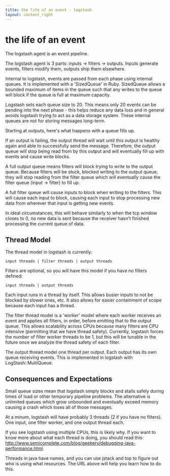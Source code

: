 ```yaml
---
title: the life of an event - logstash
layout: content_right
---
```

# the life of an event

The logstash agent is an event pipeline.

The logstash agent is 3 parts: inputs -> filters -> outputs. Inputs generate
events, filters modify them, outputs ship them elsewhere.

Internal to logstash, events are passed from each phase using internal queues.
It is implemented with a 'SizedQueue' in Ruby. SizedQueue allows a bounded
maximum of items in the queue such that any writes to the queue will block if
the queue is full at maximum capacity.

Logstash sets each queue size to 20. This means only 20 events can be pending
into the next phase - this helps reduce any data loss and in general avoids
logstash trying to act as a data storage system. These internal queues are not
for storing messages long-term.

Starting at outputs, here's what happens with a queue fills up.

If an output is failing, the output thread will wait until this output is
healthy again and able to successfully send the message. Therefore, the output
queue will stop being read from by this output and will eventually fill up with
events and cause write blocks.

A full output queue means filters will block trying to write to the output
queue. Because filters will be stuck, blocked writing to the output queue, they
will stop reading from the filter queue which will eventually cause the filter
queue (input -> filter) to fill up.

A full filter queue will cause inputs to block when writing to the filters.
This will cause each input to block, causing each input to stop processing new
data from wherever that input is getting new events.

In ideal circumstances, this will behave similarly to when the tcp window
closes to 0, no new data is sent because the receiver hasn't finished
processing the current queue of data.

## Thread Model

The thread model in logstash is currently:

    input threads | filter threads | output threads

Filters are optional, so you will have this model if you have no filters defined:

    input threads | output threads

Each input runs in a thread by itself. This allows busier inputs to not be
blocked by slower ones, etc. It also allows for easier containment of scope
because each input has a thread.

The filter thread model is a 'worker' model where each worker receives an event
and applies all filters, in order, before emitting that to the output queue.
This allows scalability across CPUs because many filters are CPU intensive
(permitting that we have thread safety). Currently, logstash forces the number
of filter worker threads to be 1, but this will be tunable in the future once
we analyze the thread safety of each filter.

The output thread model one thread per output. Each output has its own queue
receiving events. This is implemented in logstash with LogStash::MultiQueue.

## Consequences and Expectations

Small queue sizes mean that logstash simply blocks and stalls safely during
times of load or other temporary pipeline problems. The alternative is
unlimited queues which grow unbounded and eventually exceed memory causing a
crash which loses all of those messages.

At a minum, logstash will have probably 3 threads (2 if you have no filters).
One input, one filter worker, and one output thread each.

If you see logstash using multiple CPUs, this is likely why. If you want to
know more about what each thread is doing, you should read this:
<http://www.semicomplete.com/blog/geekery/debugging-java-performance.html>.

Threads in java have names, and you can use jstack and top to figure out who is
using what resources. The URL above will help you learn how to do this.
